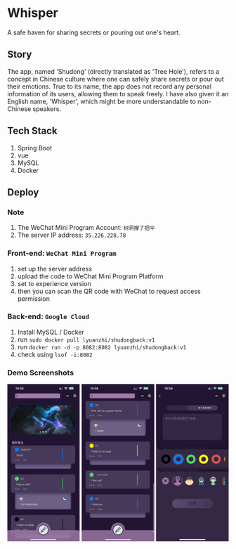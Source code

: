 # Whisper
A safe haven for sharing secrets or pouring out one's heart.

## Story
The app, named 'Shudong' (directly translated as 'Tree Hole'), refers to a concept in Chinese culture where one can safely share secrets or pour out their emotions. True to its name, the app does not record any personal information of its users, allowing them to speak freely. I have also given it an English name, 'Whisper', which might be more understandable to non-Chinese speakers.

## Tech Stack
1. Spring Boot
2. vue
3. MySQL
4. Docker

## Deploy
### Note
1. The WeChat Mini Program Account: ```树洞撑了把伞```
2. The server IP address: ```35.226.228.78```

### Front-end: ```WeChat Mini Program```
1. set up the server address
2. upload the code to WeChat Mini Program Platform
3. set to experience version
4. then you can scan the QR code with WeChat to request access permission

### Back-end: ```Google Cloud```
1. Install MySQL / Docker
2. run ```sudo docker pull lyuanzhi/shudongback:v1```
3. run ```docker run -d -p 8082:8082 lyuanzhi/shudongback:v1```
4. check using ```lsof -i:8082```

### Demo Screenshots
![](imgs/demo.png)
